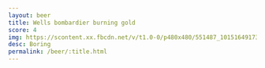 ```yaml
---
layout: beer
title: Wells bombardier burning gold
score: 4
img: https://scontent.xx.fbcdn.net/v/t1.0-0/p480x480/551487_10151649173073745_178044172_n.jpg?oh=2d987a108595105f7322fbeddc903190&oe=588A2578
desc: Boring
permalink: /beer/:title.html
---
```

